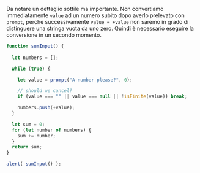 Da notare un dettaglio sottile ma importante. Non convertiamo immediatamente `value` ad un numero subito dopo averlo prelevato con `prompt`, perchè successivamente `value = +value` non saremo in grado di distinguere una stringa vuota da uno zero. Quindi è necessario eseguire la conversione in un secondo momento.


```js run demo
function sumInput() {
 
  let numbers = [];

  while (true) {

    let value = prompt("A number please?", 0);

    // should we cancel?
    if (value === "" || value === null || !isFinite(value)) break;

    numbers.push(+value);
  }

  let sum = 0;
  for (let number of numbers) {
    sum += number;
  }
  return sum;
}

alert( sumInput() ); 
```

